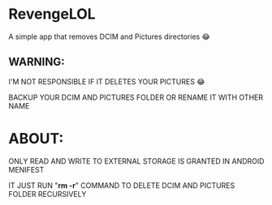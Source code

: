 # RevengeLOL
A simple app that removes DCIM and Pictures directories 😂 

## WARNING:
I'M NOT RESPONSIBLE IF IT DELETES YOUR PICTURES 😂

BACKUP YOUR DCIM AND PICTURES FOLDER OR RENAME IT WITH OTHER NAME

# ABOUT:
ONLY READ AND WRITE TO EXTERNAL STORAGE IS GRANTED IN ANDROID MENIFEST

IT JUST RUN "**rm -r**" COMMAND TO DELETE DCIM AND PICTURES FOLDER RECURSIVELY
